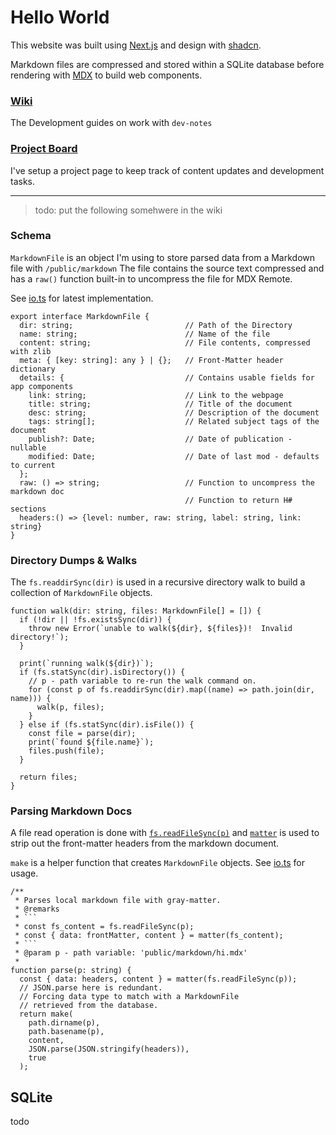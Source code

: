 # Hello World
This website was built using [Next.js](https://nextjs.org/docs) and design with [shadcn](https://ui.shadcn.com/).  

Markdown files are compressed and stored within a SQLite database before rendering with [MDX](https://nextjs.org/docs/app/guides/mdx) to build web components.

### [Wiki](https://github.com/Dan-Moore/dev-notes/wiki)
The Development guides on work with `dev-notes`  

### [Project Board](https://github.com/users/Dan-Moore/projects/2/views/2)
I've setup a project page to keep track of content updates and development tasks.


---

> todo: put the following somehwere in the wiki

### Schema
`MarkdownFile` is an object I'm using to store parsed data from a Markdown file with `/public/markdown`
The file contains the source text compressed and has a `raw()` function built-in to uncompress the file for MDX Remote.

See [io.ts](/lib/io.ts) for latest implementation.
```tsx
export interface MarkdownFile {
  dir: string;                         // Path of the Directory 
  name: string;                        // Name of the file
  content: string;                     // File contents, compressed with zlib
  meta: { [key: string]: any } | {};   // Front-Matter header dictionary  
  details: {                           // Contains usable fields for app components
    link: string;                      // Link to the webpage
    title: string;                     // Title of the document
    desc: string;                      // Description of the document
    tags: string[];                    // Related subject tags of the document
    publish?: Date;                    // Date of publication - nullable 
    modified: Date;                    // Date of last mod - defaults to current
  };
  raw: () => string;                   // Function to uncompress the markdown doc
                                       // Function to return H# sections
  headers:() => {level: number, raw: string, label: string, link: string}
}
```

### Directory Dumps & Walks
The `fs.readdirSync(dir)` is used in a recursive directory walk to build a collection of `MarkdownFile` objects.

```tsx
function walk(dir: string, files: MarkdownFile[] = []) {
  if (!dir || !fs.existsSync(dir)) {
    throw new Error(`unable to walk(${dir}, ${files})!  Invalid directory!`);
  }

  print(`running walk(${dir})`);
  if (fs.statSync(dir).isDirectory()) {
    // p - path variable to re-run the walk command on.
    for (const p of fs.readdirSync(dir).map((name) => path.join(dir, name))) {
      walk(p, files);
    }
  } else if (fs.statSync(dir).isFile()) {
    const file = parse(dir);
    print(`found ${file.name}`);
    files.push(file);
  }

  return files;
}
```

### Parsing Markdown Docs

A file read operation is done with [`fs.readFileSync(p)`](https://nodejs.org/api/fs.html#fsreadfilesyncpath-options) and [`matter`](https://github.com/jonschlinkert/gray-matter) is used to strip out the front-matter headers from the markdown document.

`make` is a helper function that creates `MarkdownFile` objects.  See [io.ts](/lib/io.ts) for usage.
```tsx
/**
 * Parses local markdown file with gray-matter.
 * @remarks
 * ```
 * const fs_content = fs.readFileSync(p);
 * const { data: frontMatter, content } = matter(fs_content);
 * ```
 * @param p - path variable: 'public/markdown/hi.mdx'
 *
function parse(p: string) {
  const { data: headers, content } = matter(fs.readFileSync(p));
  // JSON.parse here is redundant. 
  // Forcing data type to match with a MarkdownFile
  // retrieved from the database. 
  return make(
    path.dirname(p),
    path.basename(p),
    content,
    JSON.parse(JSON.stringify(headers)),
    true
  );
```

## SQLite
todo
